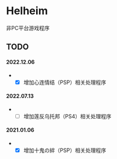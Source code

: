 # Helheim
非PC平台游戏程序
## TODO
#### 2022.12.06
* - [x] 增加心连情结（PSP）相关处理程序
#### 2022.07.13
* - [ ] 增加莲反乌托邦（PS4）相关处理程序
#### 2021.01.06
* - [x] 增加十鬼の絆（PSP）相关处理程序